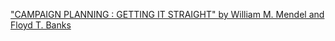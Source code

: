 ["CAMPAIGN PLANNING : GETTING IT STRAIGHT" by William M. Mendel and Floyd T. Banks](https://qi.tc/qi/116392)